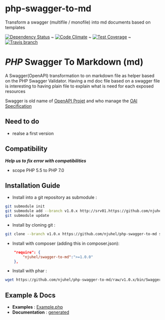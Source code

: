 # php-swagger-to-md
Transform a swagger (multifile / monofile) into md documents based on templates

[![Dependency Status](https://gemnasium.com/badges/github.com/njuhel/php-swagger-to-md.svg)](https://gemnasium.com/github.com/njuhel/php-swagger-to-md)  ~  [![Code Climate](https://codeclimate.com/github/njuhel/php-swagger-to-md/badges/gpa.svg)](https://codeclimate.com/github/njuhel/php-swagger-to-md)  ~  [![Test Coverage](https://codeclimate.com/github/njuhel/php-swagger-to-md/badges/coverage.svg)](https://codeclimate.com/github/njuhel/php-swagger-to-md/coverage)  ~  [![Travis branch](https://img.shields.io/travis/njuhel/php-swagger-to-md/master.svg?maxAge=600&label=PHP%205.5%20--7.0)](https://travis-ci.org/njuhel/php-swagger-to-md)

# **_PHP_ Swagger To Markdown (md)**

A Swagger(OpenAPI) transformation to on markdown file as helper based on the PHP Swagger Validator.
Having a md doc file based on a swagger file is interesting to having plain file to explain what is need for each exposed resources

Swagger is old name of [OpenAPI Projet](https://openapis.org/) and who manage the [OAI Specification](https://github.com/OAI/OpenAPI-Specification/tree/master/schemas/)


## **Need to do**
  - realse a first version

## **Compatibility**
  **_Help us to fix error with compatibilities_**
  - scope PHP 5.5 to PHP 7.0

  
## **Installation Guide**
- Install into a git repository as submodule : 
```sh
git submodule init
git submodule add --branch v1.0.x http://srv01.https://github.com/njuhel/php-swagger-to-md build/lib/swagger-to-md
git submodule update
```

- Install by cloning git : 
```sh
git clone --branch v1.0.x https://github.com/njuhel/php-swagger-to-md swagger-to-md
```

- Install with composer (adding this in composer.json): 
```json
    "require": {
        "njuhel/swagger-to-md":">=1.0.0"
    },
```

- Install with phar : 
```sh
wget https://github.com/njuhel/php-swagger-to-md/raw/v1.0.x/bin/Swagger-to-md.phar 
```

  
## **Example & Docs**
 - **Examples** : [Example.php](https://github.com/njuhel/php-swagger-to-md/blob/v1.0.x/src/Swagger-to-md/Example.php) 
 - **Documentation** : [generated](https://github.com/njuhel/php-swagger-to-md/blob/v1.0.x/doc/README.md)

